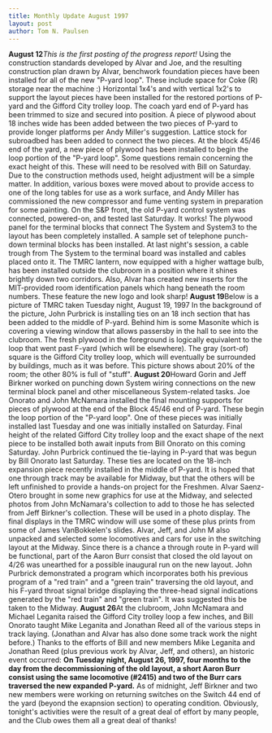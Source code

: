 ```yaml
---
title: Monthly Update August 1997 
layout: post
author: Tom N. Paulsen
---
```




 **August 12***This is the first posting of the progress report!*   Using the construction standards developed by Alvar and Joe, and the resulting construction plan drawn by Alvar, benchwork foundation pieces have been installed for all of the new "P\-yard loop". These include space for Coke (R) storage near the machine :) Horizontal 1x4's and with vertical 1x2's to support the layout pieces have been installed for the restored portions of P\-yard and the Gifford City trolley loop. The coach yard end of P\-yard has been trimmed to size and secured into position. A piece of plywood about 18 inches wide has been added between the two pieces of P\-yard to provide longer platforms per Andy Miller's suggestion. Lattice stock for subroadbed has been added to connect the two pieces.    At the block 45/46 end of the yard, a new piece of plywood has been installed to begin the loop portion of the "P\-yard loop". Some questions remain concerning the exact height of this. These will need to be resolved with Bill on Saturday. Due to the construction methods used, height adjustment will be a simple matter.    In addition, various boxes were moved about to provide access to one of the long tables for use as a work surface, and Andy Miller has commissioned the new compressor and fume venting system in preparation for some painting.    On the S\&P front, the old P\-yard control system was connected, powered\-on, and tested last Saturday. It works! The plywood panel for the terminal blocks that connect The System and System3 to the layout has been completely installed. A sample set of telephone punch\-down terminal blocks has been installed. At last night's session, a cable trough from The System to the terminal board was installed and cables placed onto it.    The TMRC lantern, now equipped with a higher wattage bulb, has been installed outside the clubroom in a position where it shines brightly down two corridors. Also, Alvar has created new inserts for the MIT\-provided room identification panels which hang beneath the room numbers. These feature the new logo and look sharp! **August 19**Below is a picture of TMRC taken Tuesday night, August 19, 1997    In the background of the picture, John Purbrick is installing ties on an 18 inch section that has been added to the middle of P\-yard. Behind him is some Masonite which is covering a viewing window that allows passersby in the hall to see into the clubroom. The fresh plywood in the foreground is logically equivalent to the loop that went past F\-yard (which will be elsewhere). The gray (sort\-of) square is the Gifford City trolley loop, which will eventually be surrounded by buildings, much as it was before.    This picture shows about 20% of the room; the other 80% is full of "stuff".   **August 20**Howard Gorin and Jeff Birkner worked on punching down System wiring connections on the new terminal block panel and other miscellaneous System\-related tasks.    Joe Onorato and John McNamara installed the final mounting supports for pieces of plywood at the end of the Block 45/46 end of P\-yard. These begin the loop portion of the "P\-yard loop". One of these pieces was initially installed last Tuesday and one was initially installed on Saturday. Final height of the related Gifford City trolley loop and the exact shape of the next piece to be installed both await inputs from Bill Onorato on this coming Saturday.    John Purbrick continued the tie\-laying in P\-yard that was begun by Bill Onorato last Saturday. These ties are located on the 18\-inch expansion piece recently installed in the middle of P\-yard. It is hoped that one through track may be available for Midway, but that the others will be left unfinished to provide a hands\-on project for the Freshmen.    Alvar Saenz\-Otero brought in some new graphics for use at the Midway, and selected photos from John McNamara's collection to add to those he has selected from Jeff Birkner's collection. These will be used in a photo display. The final displays in the TMRC window will use some of these plus prints from some of James VanBokkelen's slides. Alvar, Jeff, and John M also unpacked and selected some locomotives and cars for use in the switching layout at the Midway. Since there is a chance a through route in P\-yard will be functional, part of the Aaron Burr consist that closed the old layout on 4/26 was unearthed for a possible inaugural run on the new layout.    John Purbrick demonstrated a program which incorporates both his previous program of a "red train" and a "green train" traversing the old layout, and his F\-yard throat signal bridge displaying the three\-head signal indications generated by the "red train" and "green train". It was suggested this be taken to the Midway. **August 26**At the clubroom, John McNamara and Michael Leganita raised the Gifford City trolley loop a few inches, and Bill Onorato taught Mike Leganita and Jonathan Reed all of the various steps in track laying. (Jonathan and Alvar has also done some track work the night before.)    Thanks to the efforts of Bill and new members Mike Leganita and Jonathan Reed (plus previous work by Alvar, Jeff, and others), an historic event occurred:   **On Tuesday night, August 26, 1997, four months to the day from the decommissioning of the old layout, a short Aaron Burr consist using the same locomotive (\#2415\) and two of the Burr cars traversed the new expanded P\-yard.**   As of midnight, Jeff Birkner and two new members were working on returning switches on the Switch 44 end of the yard (beyond the exapnsion section) to operating condition.    Obviously, tonight's activities were the result of a great deal of effort by many people, and the Club owes them all a great deal of thanks!   